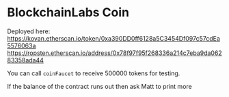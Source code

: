 # BlockchainLabs Coin

Deployed here:
https://kovan.etherscan.io/token/0xa390DD0ff6128a5C3454Df097c57cdEa5576063a
https://ropsten.etherscan.io/address/0x78f97f95f268336a214c7eba9da06283358ada44

You can call `coinFaucet` to receive 500000 tokens for testing.

If the balance of the contract runs out then ask Matt to print more
